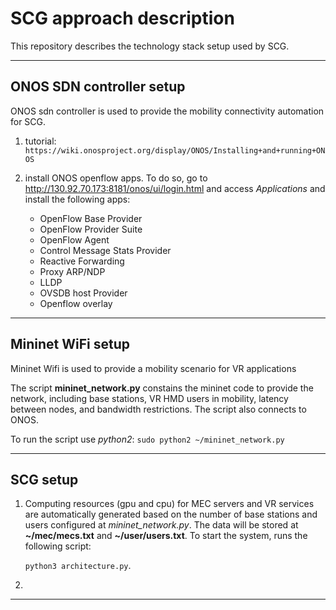 
# SCG approach description
This repository describes the technology stack setup used by SCG.

---

## ONOS SDN controller setup

ONOS sdn controller is used to provide the mobility connectivity automation for SCG. 

1. tutorial: ```https://wiki.onosproject.org/display/ONOS/Installing+and+running+ONOS``` 

2. install ONOS openflow apps. To do so, go to http://130.92.70.173:8181/onos/ui/login.html and access *Applications* and install the following apps:

    - OpenFlow Base Provider
    - OpenFlow Provider Suite
    - OpenFlow Agent
    - Control Message Stats Provider
    - Reactive Forwarding
    - Proxy ARP/NDP
    - LLDP
    - OVSDB host Provider
    - Openflow overlay


---

## Mininet WiFi setup

Mininet Wifi is used to provide a mobility scenario for VR applications

The script **mininet_network.py** constains the mininet code to provide the network, including base stations, VR HMD users in mobility, latency between nodes, and bandwidth restrictions. The script also connects to ONOS. 

To run the script use *python2*: ```sudo python2 ~/mininet_network.py```

---

## SCG setup

1. Computing resources (gpu and cpu) for MEC servers and VR services are automatically generated based on the number of base stations and users configured at *mininet_network.py*. 
The data will be stored at **~/mec/mecs.txt** and **~/user/users.txt**. To start the system, runs the following script:

    ``` python3 architecture.py ```. 


2. 
---
